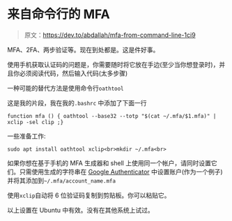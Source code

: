 # 来自命令行的 MFA

> 原文：<https://dev.to/abdallah/mfa-from-command-line-1ci9>

MFA、2FA、两步验证等。现在到处都是。这是件好事。

使用手机获取认证码的问题是，你需要随时将它放在手边(至少当你想登录时)，并且你必须阅读代码，然后输入代码(太多步骤)

一种可能的替代方法是使用命令行`oathtool`

这是我的片段，我在我的`.bashrc`
中添加了下面一行

```
function mfa () { oathtool --base32 --totp "$(cat ~/.mfa/$1.mfa)" | xclip -sel clip ;} 
```

一些准备工作:

```
sudo apt install oathtool xclip<br>mkdir ~/.mfa<br> 
```

如果你想在基于手机的 MFA 生成器和 shell 上使用同一个帐户，请同时设置它们。只需使用生成的字符串在 [Google Authenticator](https://play.google.com/store/apps/details?id=com.google.android.apps.authenticator2) 中设置账户(作为一个例子)并将其添加到`~/.mfa/account_name.mfa`

使用`xclip`自动将 6 位验证码复制到剪贴板。你可以粘贴它。

以上设置在 Ubuntu 中有效。没有在其他系统上试过。